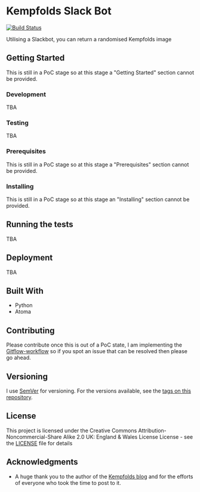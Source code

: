 # Kempfolds Slack Bot

<!-- PROJECT SHIELDS -->
[![Build Status](https://travis-ci.org/dmunn/Kempfolds.svg?branch=master)](https://travis-ci.org/dmunn/Kempfolds)

Utilising a Slackbot, you can return a randomised Kempfolds image

## Getting Started

This is still in a PoC stage so at this stage a "Getting Started" section cannot be provided.

### Development
TBA

### Testing
TBA

### Prerequisites
This is still in a PoC stage so at this stage a "Prerequisites" section cannot be provided.

### Installing
This is still in a PoC stage so at this stage an "Installing" section cannot be provided.

## Running the tests
TBA

## Deployment
TBA

## Built With

* Python
* Atoma

## Contributing

Please contribute once this is out of a PoC state, I am implementing the [Gitflow-workflow](https://www.atlassian.com/git/tutorials/comparing-workflows/gitflow-workflow) so if you spot an issue that can be resolved then please go ahead.

## Versioning

I use [SemVer](http://semver.org/) for versioning. For the versions available, see the [tags on this repository](https://github.com/dmunn/Kempfolds/tags).

## License

This project is licensed under the Creative Commons Attribution-Noncommercial-Share Alike 2.0 UK: England & Wales License License - see the [LICENSE](LICENSE) file for details

## Acknowledgments

* A huge thank you to the author of the [Kempfolds blog](http://kempfolds.blogspot.com/) and for the efforts of everyone who took the time to post to it.
